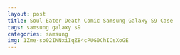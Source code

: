 ```yaml
---
layout: post
title: Soul Eater Death Comic Samsung Galaxy S9 Case
tags: samsung galaxy s9
categories: samsung
img: 1Zme-so02INNxiIqZB4cPUG0ChICsXoGE
---
```

